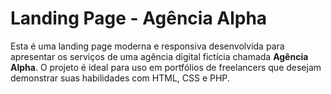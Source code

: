 # Landing Page - Agência Alpha
Esta é uma landing page moderna e responsiva desenvolvida para apresentar os serviços de uma agência digital fictícia chamada **Agência Alpha**. O projeto é ideal para uso em portfólios de freelancers que desejam demonstrar suas habilidades com HTML, CSS e PHP.
